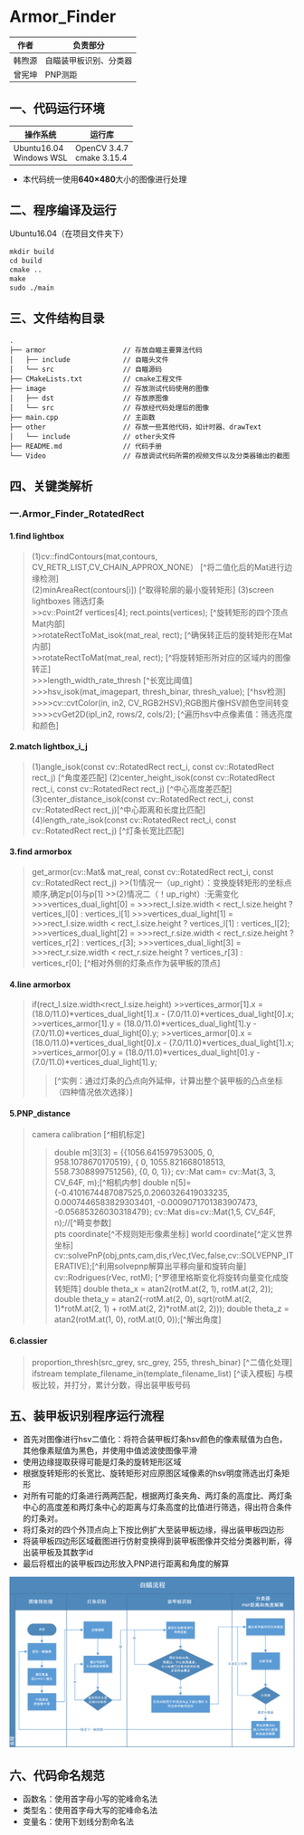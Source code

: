 # Armor_Finder

| 作者   | 负责部分       |
| ------ | -------------- |
| 韩煦源 | 自瞄装甲板识别、分类器 |
| 曾宪坤 | PNP测距 |

## 一、代码运行环境

|操作系统|运行库|
|-------|--------|
|Ubuntu16.04<br />Windows WSL|OpenCV 3.4.7<br />cmake 3.15.4|

- 本代码统一使用**640×480**大小的图像进行处理

## 二、程序编译及运行

Ubuntu16.04（在项目文件夹下）

```shell
mkdir build
cd build
cmake ..
make
sudo ./main
```

## 三、文件结构目录

``` Files Structure
.
├── armor                   // 存放自瞄主要算法代码
│   ├── include             // 自瞄头文件
│   └── src                 // 自瞄源码
├── CMakeLists.txt          // cmake工程文件
├── image                   // 存放测试代码使用的图像
│   ├── dst                 // 存放原图像
│   └── src                 // 存放经代码处理后的图像
├── main.cpp                // 主函数
├── other                   // 存放一些其他代码，如计时器、drawText
│   └── include             // other头文件
├── README.md               // 代码手册
└── Video                   // 存放调试代码所需的视频文件以及分类器输出的截图
```

## 四、关键类解析  

### 一.Armor_Finder_RotatedRect  

#### 1.find lightbox  

 >(1)cv::findContours(mat,contours, CV_RETR_LIST,CV_CHAIN_APPROX_NONE） [^将二值化后的Mat进行边缘检测]  
 >(2)minAreaRect(contours[i])                                           [^取得轮廓的最小旋转矩形]
 >(3)screen lightboxes 筛选灯条  
    >>cv::Point2f vertices[4]; rect.points(vertices);                   [^旋转矩形的四个顶点Mat内部]  
    >>rotateRectToMat_isok(mat_real, rect);                             [^确保转正后的旋转矩形在Mat内部]  
    >>rotateRectToMat(mat_real, rect);                                  [^将旋转矩形所对应的区域内的图像转正]  
      >>>length_width_rate_thresh                                       [^长宽比阈值]  
      >>>hsv_isok(mat_imagepart, thresh_binar, thresh_value);           [^hsv检测]  
        >>>>cv::cvtColor(in, in2, CV_RGB2HSV);RGB图片像HSV颜色空间转变  
        >>>>cvGet2D(ipl_in2, rows/2, cols/2);                           [^遍历hsv中点像素值：筛选亮度和颜色]

#### 2.match lightbox_i_j  

 >(1)angle_isok(const cv::RotatedRect rect_i, const cv::RotatedRect rect_j)          [^角度差匹配]
 >(2)center_height_isok(const cv::RotatedRect rect_i, const cv::RotatedRect rect_j)  [^中心高度差匹配]
 >(3)center_distance_isok(const cv::RotatedRect rect_i, const cv::RotatedRect rect_j)[^中心距离和长度比匹配]
 >(4)length_rate_isok(const cv::RotatedRect rect_i, const cv::RotatedRect rect_j)    [^灯条长宽比匹配]  

#### 3.find armorbox  

 >get_armor(cv::Mat& mat_real, const cv::RotatedRect rect_i, const cv::RotatedRect rect_j)
     >>(1)情况一（up_right）：变换旋转矩形的坐标点顺序,确定p[0]与p[1]
     >>(2)情况二（！up_right）:无需变化  
      >>>vertices_dual_light[0] =
      >>>rect_l.size.width < rect_l.size.height ? vertices_l[0] : vertices_l[1]
      >>>vertices_dual_light[1] =
      >>>rect_l.size.width < rect_l.size.height ? vertices_l[1] : vertices_l[2];
      >>>vertices_dual_light[2] =
      >>>rect_r.size.width < rect_r.size.height ? vertices_r[2] : vertices_r[3];
      >>>vertices_dual_light[3] =
      >>>rect_r.size.width < rect_r.size.height ? vertices_r[3] : vertices_r[0];                   [^相对外侧的灯条点作为装甲板的顶点]

#### 4.line armorbox  

 >if(rect_l.size.width<rect_l.size.height)
         >>vertices_armor[1].x = (18.0/11.0)*vertices_dual_light[1].x - (7.0/11.0)*vertices_dual_light[0].x;
         >>vertices_armor[1].y = (18.0/11.0)*vertices_dual_light[1].y - (7.0/11.0)*vertices_dual_light[0].y;
         >>vertices_armor[0].x = (18.0/11.0)*vertices_dual_light[0].x - (7.0/11.0)*vertices_dual_light[1].x;
         >>vertices_armor[0].y = (18.0/11.0)*vertices_dual_light[0].y - (7.0/11.0)*vertices_dual_light[1].y;
  >>[^实例：通过灯条的凸点向外延伸，计算出整个装甲板的凸点坐标（四种情况依次选择）]  

#### 5.PNP_distance  

 >camera calibration [^相机标定]
   >>double m[3][3] = {{1056.641597953005, 0, 958.1078670170519}, { 0, 1055.821668018513, 558.7308899751256}, {0, 0, 1}};
   cv::Mat cam= cv::Mat(3, 3, CV_64F, m);[^相机内参]
   >>double n[5]={-0.4101674487087525,0.2060326419033235, 0.0007446583829303401, -0.0009071701383907473, -0.05685326030318479};
   cv::Mat dis=cv::Mat(1,5, CV_64F, n);//[^畸变参数]  
 >pts coordinate[^不规则矩形像素坐标]
 >world coordinate[^定义世界坐标]  
 >cv::solvePnP(obj,pnts,cam,dis,rVec,tVec,false,cv::SOLVEPNP_ITERATIVE);[^利用solvepnp解算出平移向量和旋转向量]  
 >cv::Rodrigues(rVec, rotM); [^罗德里格斯变化将旋转向量变化成旋转矩阵]
 >double theta_x = atan2(rotM.at(2, 1), rotM.at(2, 2));
  double theta_y = atan2(-rotM.at(2, 0),
                   sqrt(rotM.at(2, 1)*rotM.at(2, 1) + rotM.at(2, 2)*rotM.at(2, 2)));
  double theta_z = atan2(rotM.at(1, 0), rotM.at(0, 0));[^解出角度]  

#### 6.classier  

>proportion_thresh(src_grey, src_grey, 255, thresh_binar) [^二值化处理]
>ifstream template_filename_in(template_filename_list) [^读入模板]
>与模板比较，并打分，累计分数，得出装甲板号码

## 五、装甲板识别程序运行流程

- 首先对图像进行hsv二值化：将符合装甲板灯条hsv颜色的像素赋值为白色，其他像素赋值为黑色，并使用中值滤波使图像平滑
- 使用边缘提取获得可能是灯条的旋转矩形区域
- 根据旋转矩形的长宽比、旋转矩形对应原图区域像素的hsv明度筛选出灯条矩形
- 对所有可能的灯条进行两两匹配，根据两灯条夹角、两灯条的高度比、两灯条中心的高度差和两灯条中心的距离与灯条高度的比值进行筛选，得出符合条件的灯条对。
- 将灯条对的四个外顶点向上下按比例扩大至装甲板边缘，得出装甲板四边形
- 将装甲板四边形区域截图进行仿射变换得到装甲板图像并交给分类器判断，得出装甲板及其数字id
- 最后将框出的装甲板四边形放入PNP进行距离和角度的解算

![avatar](./自瞄流程图.png)

## 六、代码命名规范

- 函数名：使用首字母小写的驼峰命名法
- 类型名：使用首字母大写的驼峰命名法
- 变量名：使用下划线分割命名法
  